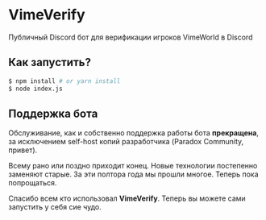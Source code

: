 # VimeVerify
Публичный Discord бот для верификации игроков VimeWorld в Discord

## Как запустить?
```bash
$ npm install # or yarn install
$ node index.js
```

## Поддержка бота
Обслуживание, как и собственно поддержка работы бота **прекращена**, за исключением self-host копий разработчика (Paradox Community, привет).

Всему рано или поздно приходит конец. Новые технологии постепенно заменяют старые. За эти полтора года мы прошли многое. Теперь пока попрощаться.

Спасибо всем кто использовал **VimeVerify**. Теперь вы можете сами запустить у себя сие чудо.
